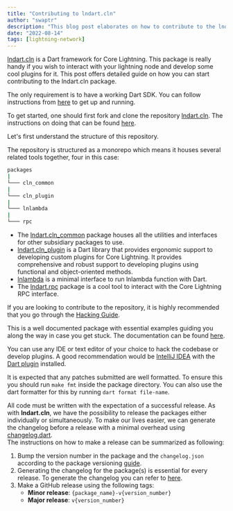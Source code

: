 ```yaml
---
title: "Contributing to lndart.cln"
author: "swaptr"
description: "This blog post elaborates on how to contribute to the lndart.cln repository."
date: "2022-08-14"
tags: [lightning-network]
---
```


[lndart.cln](https://github.com/dart-lightning/lndart.cln) is a Dart framework for Core Lightning. This package is really handy if you wish to interact with your lightning node and develop some cool plugins for it. This post offers detailed guide on how you can start contributing to the lndart.cln package.

The only requirement is to have a working Dart SDK. You can follow instructions from [here](https://dart.dev/get-dart) to get up and running.

To get started, one should first fork and clone the repository [lndart.cln](https://github.com/dart-lightning/lndart.cln). The instructions on doing that can be found [here](https://docs.github.com/en/get-started/quickstart/fork-a-repo).  

Let's first understand the structure of this repository. 

The repository is structured as a monorepo which means it houses several related tools together, four in this case:
```bash
packages
|
└─── cln_common
|
└─── cln_plugin
|
└─── lnlambda
|
└─── rpc
```

- The [lndart.cln_common](https://github.com/dart-lightning/lndart.cln/tree/main/packages/cln_common) package houses all the utilities and interfaces for other subsidiary packages to use.  
- [lndart.cln_plugin](https://github.com/dart-lightning/lndart.cln/tree/main/packages/cln_plugin) is a Dart library that provides ergonomic support to developing custom plugins for Core Lightning. It provides comprehensive and robust support to developing plugins using functional and object-oriented methods.  
- [lnlambda](https://github.com/dart-lightning/lndart.cln/tree/main/packages/lnlambda) is a minimal interface to run lnlambda function with Dart.   
- The [lndart.rpc](https://github.com/dart-lightning/lndart.cln/tree/main/packages/rpc) package is a cool tool to interact with the Core Lightning RPC interface.

If you are looking to contribute to the repository, it is highly recommended that you go through the [Hacking Guide](https://docs.page/dart-lightning/lndart.clightning/dev/MAINTAINERS).

This is a well documented package with essential examples guiding you along the way in case you get stuck. The documentation can be found [here](https://docs.page/dart-lightning/lndart.clightning).

You can use any IDE or text editor of your choice to hack the codebase or develop plugins. A good recommendation would be [IntelliJ IDEA](https://www.jetbrains.com/idea/) with the [Dart plugin](https://plugins.jetbrains.com/plugin/6351-dart) installed.

It is expected that any patches submitted are well formatted. To ensure this you should run `make fmt` inside the package directory. You can also use the dart formatter for this by running `dart format file-name`.

All code must be written with the expectation of a successful release. As with **lndart.cln**, we have the possibility to release the packages either individually or simultaneously. To make our lives easier, we can generate the changelog before a release with a minimal overhead using [changelog.dart](https://github.com/vincenzopalazzo/changelog.dart).  
The instructions on how to make a release can be summarized as following:
1. Bump the version number in the package and the `changelog.json` according to the package versioning [guide](https://dart.dev/tools/pub/versioning). 
2. Generating the changelog for the package(s) is essential for every release. To generate the changelog you can refer to [here](https://docs.page/dart-lightning/lndart.clightning/dev/MAINTAINERS#how-to-make-the-release).
3. Make a GitHub release using the following tags:
   - **Minor release**: `{package_name}-v{version_number}`
   - **Major release**: `v{version_number}`